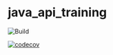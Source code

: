 # java_api_training

![Build](https://github.com/nosrb26/java_api_training/actions/workflows/build.yml/badge.svg)

[![codecov](https://codecov.io/gh/nosrb26/java_api_training/branch/main/graph/badge.svg)](https://codecov.io/gh/nosrb26/java_api_training)
